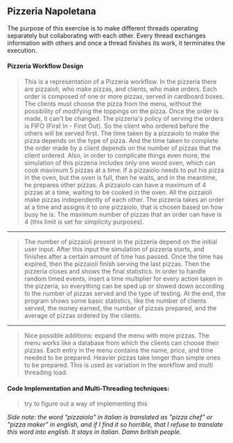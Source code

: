 ## Pizzeria Napoletana

The purpose of this exercise is to make different threads operating separately but collaborating with each other. Every
thread exchanges information with others and once a thread finishes its work, it terminates the execution.

#### Pizzeria Workflow Design
> This is a representation of a Pizzeria workflow. In the pizzeria there are pizzaioli, who make pizzas, and clients, who
> make orders. Each order is composed of one or more pizzas, served in cardboard boxes. The clients must choose the pizza
> from the menu, without the possibility of modifying the toppings on the pizza. Once the order is made, it can't be
> changed. The pizzeria's policy of serving the orders is FIFO (First In - First Out). So the client who ordered before 
> the others will be served first. The time taken by a pizzaiolo to make the pizza depends on the type of pizza. And the
> time taken to complete the order made by a client depends on the number of pizzas that the client ordered. Also, in
> order to complicate things even more, the simulation of this pizzeria includes only one wood oven, which can cook 
> maximum 5 pizzas at a time. If a pizzaiolo needs to put his pizza in the oven, but the oven is full, then he waits, and
> in the meantime, he prepares other pizzas. A pizzaiolo can have a maximum of 4 pizzas at a time, waiting to be cooked
> in the oven. All the pizzaioli make pizzas independently of each other. The pizzeria takes an order at a time and
> assigns it to one pizzaiolo, that is chosen based on how busy he is. The maximum number of pizzas that an order can
> have is 4 (this limit is set for simplicity purposes). 
<hr>

> The number of pizzaioli present in the pizzeria depend on the initial user input. After this input the simulation of
> pizzeria starts, and finishes after a certain amount of time has passed. Once the time has expired, then the pizzaioli
> finish serving the last pizzas. Then the pizzeria closes and shows the final statistics.
> In order to handle random timed events, insert a time multiplier for every action taken in the pizzeria, so everything 
> can be sped up or slowed down according to the number of pizzas served and the type of testing.
> At the end, the program shows some basic statistics, like the number of clients served, the money earned, the number
> of pizzas prepared, and the average of pizzas ordered by the clients.
<hr>

> Nice possible additions: expand the menu with more pizzas. The menu works like a database from which the clients can
> choose their pizzas. Each entry in the menu contains the name, price, and time needed to be prepared. Heavier pizzas
> take longer than simple ones to be prepared. This is used as variation in the workflow and multi threading load.


#### Code Implementation and Multi-Threading techniques:
> try to figure out a way of implementing this 

_Side note: the word "pizzaiolo" in italian is translated as "pizza chef" or "pizza maker" in english, and if I find it 
so horrible, that I refuse to translate this word into english. It stays in italian. Damn british people._